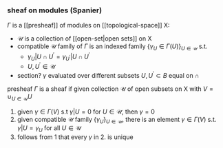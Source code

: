 ### sheaf on modules (Spanier)
$\Gamma$ is a [[presheaf]] of modules on [[topological-space]] X:
- $\mathscr{U}$ is a collection of [[open-set|open sets]] on X
- compatible $\mathscr{U}$ family of $\Gamma$ is an indexed family $\{\gamma_{U} \in \Gamma(U)\}_{U\in \mathscr{U}}$ s.t. 
  - $\gamma_{U}|U\cap U^{\prime}=\gamma_{U^{\prime}}|U\cap U^{\prime}$
  - $U, U^{\prime}\in \mathscr{U}$
- section? $\gamma$ evaluated over different subsets $U, U^{\prime}\subset B$ equal on $\cap$

presheaf $\Gamma$ is a sheaf if given collection $\mathscr{U}$ of open subsets on X with $V = \cup_{U\in \mathscr{U}}U$
1. given $\gamma \in \Gamma(V)$ s.t $\gamma|U = 0$ for $U\in \mathscr{U}$, then $\gamma=0$
2. given compatible $\mathscr{U}$ family $\{\gamma_U\}_{U\in\mathscr{U}}$, there is an element $\gamma \in \Gamma(V)$ s.t. $\gamma|U=\gamma_U$ for all $U \in \mathscr{U}$ 
3. follows from 1 that every $\gamma$ in 2. is unique

